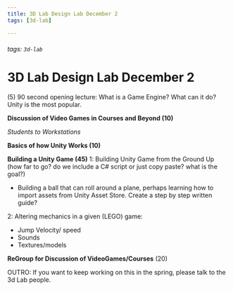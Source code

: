 ```yaml
---
title: 3D Lab Design Lab December 2
tags: [3d-lab]

---
```


###### tags: `3d-lab`
# 3D Lab Design Lab December 2

(5) 90 second opening lecture: 
What is a Game Engine? What can it do? 
Unity is the most popular. 

**Discussion of Video Games in Courses and Beyond (10)**

*Students to Workstations*

**Basics of how Unity Works (10)**

**Building a Unity Game (45)**
1: Building Unity Game from the Ground Up (how far to go? do we include a C# script or just copy paste? what is the goal?)
* Building a ball that can roll around a plane, perhaps learning how to import assets from Unity Asset Store. Create a step by step written guide?
 

2: Altering mechanics in a given (LEGO) game:
* Jump Velocity/ speed
* Sounds
* Textures/models

**ReGroup for Discussion of VideoGames/Courses** (20)

OUTRO: If you want to keep working on this in the spring, please talk to the 3d Lab people. 
